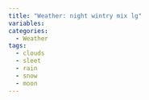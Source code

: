 ```yaml
---
title: "Weather: night wintry mix lg"
variables:
categories:
  - Weather
tags:
  - clouds
  - sleet
  - rain
  - snow
  - moon
---
```

